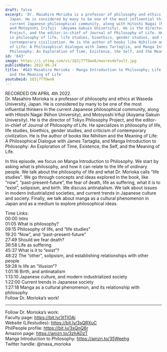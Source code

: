 ```yaml
---
draft: false
excerpt: 'Dr. Masahiro Morioka is a professor of philosophy and ethics at Waseda University,
  Japan. He is considered by many to be one of the most influential thinkers in the
  current Japanese philosophical community, along with Hitoshi Nagai (Nihon University),
  and Motoyoshi Irifuji  (Aoyama Gakuin University). He is the director of Tokyo Philosophy
  Project, and the editor-in-chief of Journal of Philosophy of Life. He specializes
  in philosophy of life, life studies, bioethics, gender studies, and criticism of
  contemporary civilization. He is the author of books like Nihilism and the Meaning
  of Life: A Philosophical Dialogue with James Tartaglia, and Manga Introduction to
  Philosophy: An Exploration of Time, Existence, the Self, and the Meaning of Life.'
id: '643'
image: https://i.ytimg.com/vi/1Q3j7TTOwo8/maxresdefault.jpg
publishDate: 2022-06-24
title: '#643 Masahiro Morioka - Manga Introduction to Philosophy; Life, Death, Time,
  and the Meaning of Life'
youtubeid: 1Q3j7TTOwo8
---
```

<div class="timelinks">

RECORDED ON APRIL 4th 2022.  
Dr. Masahiro Morioka is a professor of philosophy and ethics at Waseda University, Japan. He is considered by many to be one of the most influential thinkers in the current Japanese philosophical community, along with Hitoshi Nagai (Nihon University), and Motoyoshi Irifuji  (Aoyama Gakuin University). He is the director of Tokyo Philosophy Project, and the editor-in-chief of Journal of Philosophy of Life. He specializes in philosophy of life, life studies, bioethics, gender studies, and criticism of contemporary civilization. He is the author of books like Nihilism and the Meaning of Life: A Philosophical Dialogue with James Tartaglia, and Manga Introduction to Philosophy: An Exploration of Time, Existence, the Self, and the Meaning of Life.

In this episode, we focus on Manga Introduction to Philosophy. We start by asking what is philosophy, and how it can relate to the life of ordinary people. We talk about the philosophy of life and what Dr. Morioka calls “life studies”. We go through concepts and ideas explored in the book, like “now”, “past-present-future”, the fear of death, life as suffering, what it is to “exist”, solipsism, and birth. We discuss antinatalism. We talk about issues in modern industrialized societies, and current trends in Japanese culture and society. Finally, we talk about manga as a cultural phenomenon in Japan and as a medium to explore philosophical ideas.

Time Links:  
<time>00:00</time> Intro  
<time>01:05</time> What is philosophy?  
<time>09:15</time> Philosophy of life, and “life studies”  
<time>19:20</time> “Now”, and “past-present-future”  
<time>27:49</time> Should we fear death?  
<time>36:58</time> Life as suffering  
<time>45:37</time> What is it to “exist”?  
<time>48:22</time> The “other”, solipsism, and establishing relationships with other people  
<time>59:28</time> Is life an “illusion”?  
<time>1:01:16</time> Birth, and antinatalism  
<time>1:13:10</time> Japanese culture, and modern industrialized society  
<time>1:22:00</time> Current trends in Japanese society  
<time>1:27:18</time> Manga as a cultural phenomenon, and its relationship with philosophy  
  Follow Dr. Morioka’s work!

---

Follow Dr. Morioka’s work:  
Faculty page: https://bit.ly/3tTIOAj  
Website (Lifestudies): https://bit.ly/3sQRXuC  
PhilPeople profile: https://bit.ly/3sQnQ6r  
Amazon page: https://amzn.to/3zhADzT  
Manga Introduction to Philosophy: https://amzn.to/35Weehg  
Twitter handle: @masa_morioka
</div>

